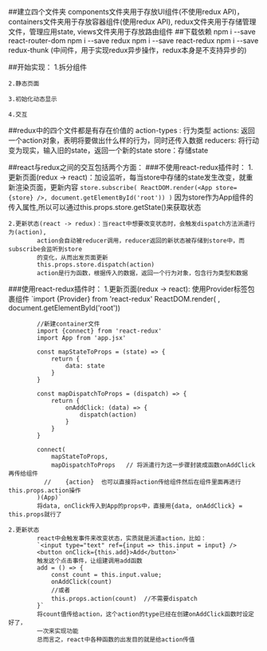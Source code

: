 ##建立四个文件夹
	components文件夹用于存放UI组件(不使用redux API)，
	containers文件夹用于存放容器组件(使用redux API),
	redux文件夹用于存储管理文件，管理应用state,
	views文件夹用于存放路由组件
##下载依赖
	npm i --save react-router-dom
	npm i --save redux
	npm i --save react-redux
	npm i --save redux-thunk  (中间件，用于实现redux异步操作，redux本身是不支持异步的)

##开始实现：
	1.拆分组件

	2.静态页面

	3.初始化动态显示

	4.交互

##redux中的四个文件都是有存在价值的
	action-types : 行为类型
	actions: 返回一个action对象，表明将要做出什么样的行为，同时还传入数据
	reducers: 将行动变为现实，输入旧的state，返回一个新的state
	store：存储state

##react与redux之间的交互包括两个方面：
###不使用react-redux插件时：
	1.更新页面(redux -> react)：加设监听，每当store中存储的state发生改变，就重新渲染页面，更新内容
			`store.subscribe(
				ReactDOM.render(<App store={store} />, document.getElementById('root'))
			)`
		因为store作为App组件的传入属性,所以可以通过this.props.store.getState()来获取状态

	2.更新状态(react -> redux)：当react中想要改变状态时，会触发dispatch方法派遣行为(action),
			action会自动被reducer调用，reducer返回的新状态被存储到store中，而subscribe会监听到store
			的变化，从而出发页面更新
			this.props.store.dispatch(action)
			action是行为函数，根据传入的数据，返回一个行为对象，包含行为类型和数据

###使用react-redux插件时：
	1.更新页面(redux -> react): 
			使用Provider标签包裹组件
			`import {Provider} from 'react-redux'
			ReactDOM.render(
			<Provider store={store}>
				<App />
			</Provider>, document.getElementById('root'))

			//新建container文件
			import {connect} from 'react-redux'
			import App from 'app.jsx'

			const mapStateToProps = (state) => {
				return {
					data: state
				}
			} 

			const mapDispatchToProps = (dispatch) => {
				return {
					onAddClick: (data) => {
						dispatch(action)
					}
				}
			}

			connect(
				mapStateToProps,
				mapDispatchToProps   // 将派遣行为这一步骤封装成函数onAddClick再传给组件
		      //	{action}  也可以直接将action传给组件然后在组件里面再进行this.props.action操作
			)(App)`
			将data, onClick传入到App的props中，直接用{data, onAddClick} = this.props就行了

	2.更新状态
			react中会触发事件来改变状态，实质就是派遣action，比如：
			`<input type="text" ref={input => this.input = input} />
			<button onClick={this.add}>Add</button>`
			触发这个点击事件，让组建调用add函数
			add = () => {
				const count = this.input.value;
				onAddClick(count)
				//或者
				this.props.action(count)  //不需要dispatch
			}`
			将count值传给action，这个action的type已经在创建onAddClick函数时设定好了，
			一次来实现功能
			总而言之，react中各种函数的出发目的就是给action传值